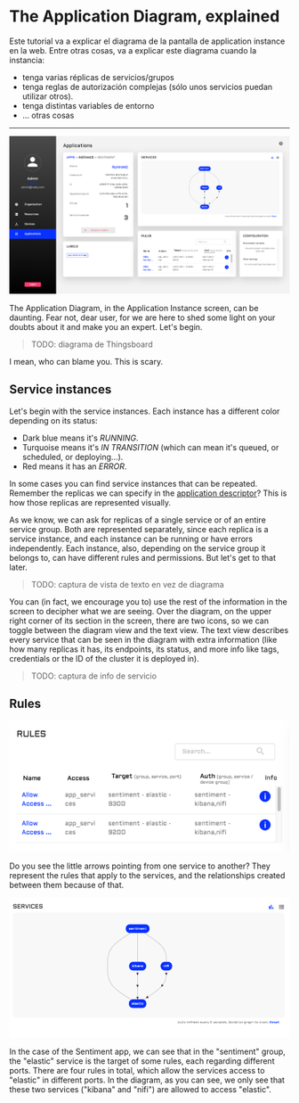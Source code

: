 # The Application Diagram, explained

Este tutorial va a explicar el diagrama de la pantalla de application instance en la web. Entre otras cosas, va a explicar este diagrama cuando la instancia:

- tenga varias réplicas de servicios/grupos
- tenga reglas de autorización complejas (sólo unos servicios puedan utilizar otros).
- tenga distintas variables de entorno
- ... otras cosas

------------

![Application instance main screen](../.gitbook/assets/appinstance_diagram_main.png)

The Application Diagram, in the Application Instance screen, can be daunting. Fear not, dear user, for we are here to shed some light on your doubts about it and make you an expert. Let's begin.

> TODO: diagrama de Thingsboard

I mean, who can blame you. This is scary.

## Service instances

Let's begin with the service instances. Each instance has a different color depending on its status:

- Dark blue means it's *RUNNING*.
- Turquoise means it's *IN TRANSITION* (which can mean it's queued, or scheduled, or deploying...).
- Red means it has an *ERROR*.

In some cases you can find service instances that can be repeated. Remember the replicas we can specify in the [application descriptor](app_descriptors.md)? This is how those replicas are represented visually. 

As we know, we can ask for replicas of a single service or of an entire service group. Both are represented separately, since each replica is a service instance, and each instance can be running or have errors independently. Each instance, also, depending on the service group it belongs to, can have different rules and permissions. But let's get to that later.

> TODO: captura de vista de texto en vez de diagrama

You can (in fact, we encourage you to) use the rest of the information in the screen to decipher what we are seeing. Over the diagram, on the upper right corner of its section in the screen, there are two icons, so we can toggle between the diagram view and the text view. The text view describes every service that can be seen in the diagram with extra information (like how many replicas it has, its endpoints, its status, and more info like tags, credentials or the ID of the cluster it is deployed in).

> TODO: captura de info de servicio

## Rules

![Rules of the Sentiment application instance](../.gitbook/assets/appinstance_diagram_rules.png)

Do you see the little arrows pointing from one service to another? They represent the rules that apply to the services, and the relationships created between them because of that.

![Beginner-mode diagram](../.gitbook/assets/appinstance_diagram.png)

In the case of the Sentiment app, we can see that in the "sentiment" group, the "elastic" service is the target of some rules, each regarding different ports. There are four rules in total, which allow the services access to "elastic" in different ports. In the diagram, as you can see, we only see that these two services ("kibana" and "nifi") are allowed to access "elastic".